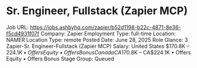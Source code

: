 # Sr. Engineer, Fullstack (Zapier MCP)

Job URL: https://jobs.ashbyhq.com/zapier/b52d1198-b22c-4871-8e36-f5cd4931f07f
Company: Zapier
Employment Type: full-time
Location: NAMER
Location Type: remote
Posted Date: June 28, 2025
Role Glance: 3 Zapier-Sr. Engineer-Fullstack (Zapier MCP)
Salary: United States $170.8K – $224.1K • Offers Equity • Offers Bonus Canada CA$170.8K – CA$224.1K • Offers Equity • Offers Bonus
Stage Group: Queued